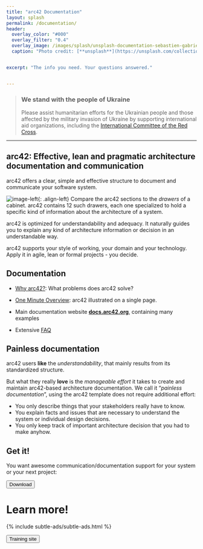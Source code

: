 ```yaml
---
title: "arc42 Documentation"
layout: splash
permalink: /documentation/
header:
  overlay_color: "#000"
  overlay_filter: "0.4"
  overlay_image: /images/splash/unsplash-documentation-sebastien-gabriel.jpg
  caption: "Photo credit: [**unsplash**](https://unsplash.com/collections/3015/northside-01?photo=XOrFfUPUfeU)"


excerpt: "The info you need. Your questions answered."


---
```


<div class="ua-background" markdown="1">

>### We stand with the people of Ukraine <span class="parent"><span class="ua-text"><i class="fas fa-heart children"></i></span><span class="ua-size children"><i class="fas fa-heart beat heart children"></i></span></span>
>
>Please assist humanitarian efforts for the Ukrainian people and those affected by the military invasion of Ukraine by supporting international aid organizations, including the [International Committee of the Red Cross](https://www.icrc.org/en).

</div>

<hr>


## arc42: Effective, lean and pragmatic architecture documentation and communication

arc42 offers a clear, simple and effective structure to document and
communicate your software system.

![image-left](/images/cabinet-sanwal-deen-300px.jpg){: .align-left}
Compare the arc42 sections to the _drawers_ of a cabinet. arc42 contains 12 such drawers, each one specialized to hold a specific kind of information about the architecture of a system.

arc42 is optimized for understandability and adequacy. It naturally guides you to explain any kind of architecture information or decision in an understandable way.

arc42 supports your style of working, your domain and your technology.
Apply it in agile, lean or formal projects - you decide.

## Documentation

* [Why arc42?](/why): What problems does arc42 solve?

* [One Minute Overview](/overview): arc42 illustrated on a single page.

* Main documentation website [**docs.arc42.org**](https://docs.arc42.org), containing many examples

* Extensive [FAQ](https://faq.arc42.org)
  

## Painless documentation

arc42 users **like** the _understandability_, that mainly results from its standardized
  structure.

But what they really **love** is the _manageable effort_ it takes to create and
maintain arc42-based architecture documentation. We call it “_painless documentation_”,
using the arc42 template does not require additional effort:

*	You only describe things that your stakeholders really have to know.
*	You explain facts and issues that are necessary to understand the system or
individual design decisions.
*	You only keep track of important architecture decision that you had to
make anyhow.


## Get it!

You want awesome communication/documentation support for your
system or your next project:

<a href="/download"><button class="button buttonGreen">Download</button></a>


# Learn more!

{% include subtle-ads/subtle-ads.html %}

<a href="https://arc42.de/schulungen"><button class="margin-top button buttonGreen">Training site</button></a>
